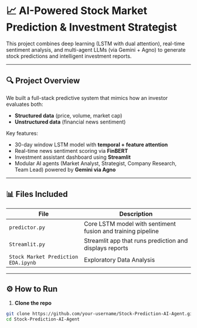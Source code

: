 # 📈 AI-Powered Stock Market Prediction & Investment Strategist

This project combines deep learning (LSTM with dual attention), real-time sentiment analysis, and multi-agent LLMs (via Gemini + Agno) to generate stock predictions and intelligent investment reports.

---

## 🔍 Project Overview

We built a full-stack predictive system that mimics how an investor evaluates both:
- **Structured data** (price, volume, market cap)
- **Unstructured data** (financial news sentiment)

Key features:
- 30-day window LSTM model with **temporal + feature attention**
- Real-time news sentiment scoring via **FinBERT**
- Investment assistant dashboard using **Streamlit**
- Modular AI agents (Market Analyst, Strategist, Company Research, Team Lead) powered by **Gemini via Agno**

---

## 📊 Files Included

| File                            | Description |
|---------------------------------|-------------|
| `predictor.py`                  | Core LSTM model with sentiment fusion and training pipeline |
| `Streamlit.py`                  | Streamlit app that runs prediction and displays reports |
| `Stock Market Prediction EDA.ipynb` | Exploratory Data Analysis |
---

## ⚙️ How to Run

1. **Clone the repo**  
```bash
git clone https://github.com/your-username/Stock-Prediction-AI-Agent.git
cd Stock-Prediction-AI-Agent
